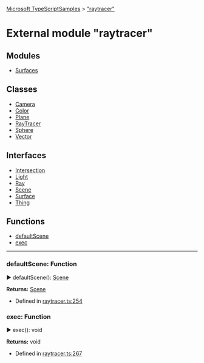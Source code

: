 [Microsoft TypeScriptSamples](../index.md) >  ["raytracer"](../modules/_raytracer_.md)
# External module "raytracer"








## Modules
* [Surfaces](../modules/_raytracer_.surfaces.md)

## Classes
* [Camera](../classes/_raytracer_.camera.md)
* [Color](../classes/_raytracer_.color.md)
* [Plane](../classes/_raytracer_.plane.md)
* [RayTracer](../classes/_raytracer_.raytracer.md)
* [Sphere](../classes/_raytracer_.sphere.md)
* [Vector](../classes/_raytracer_.vector.md)

## Interfaces
* [Intersection](../interfaces/_raytracer_.intersection.md)
* [Light](../interfaces/_raytracer_.light.md)
* [Ray](../interfaces/_raytracer_.ray.md)
* [Scene](../interfaces/_raytracer_.scene.md)
* [Surface](../interfaces/_raytracer_.surface.md)
* [Thing](../interfaces/_raytracer_.thing.md)

## Functions
* [defaultScene](../modules/_raytracer_.md#defaultscene)
* [exec](../modules/_raytracer_.md#exec)

---




<a id="defaultscene"></a>
###  defaultScene: Function

► defaultScene(): [Scene](../interfaces/_raytracer_.scene.md)







**Returns:** [Scene](../interfaces/_raytracer_.scene.md)







* Defined in [raytracer.ts:254](https://github.com/tgreyuk/typedoc-plugin-markdown/blob/04105dc/samples/src/microsoft/raytracer.ts#L254)










<a id="exec"></a>
###  exec: Function

► exec(): void







**Returns:** void







* Defined in [raytracer.ts:267](https://github.com/tgreyuk/typedoc-plugin-markdown/blob/04105dc/samples/src/microsoft/raytracer.ts#L267)












